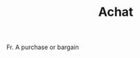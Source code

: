 ---
title: Achat
letter: A
permalink: "/definitions/achat.html"
body: Fr. A purchase or bargain
published_at: '2018-07-07'
layout: post
---